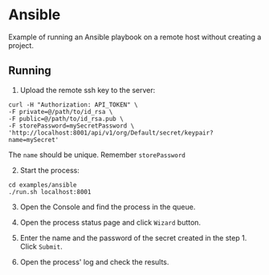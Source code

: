 # Ansible

Example of running an Ansible playbook on a remote host without creating a project.

## Running

1. Upload the remote ssh key to the server:
```
curl -H "Authorization: API_TOKEN" \
-F private=@/path/to/id_rsa \
-F public=@/path/to/id_rsa.pub \
-F storePassword=mySecretPassword \
'http://localhost:8001/api/v1/org/Default/secret/keypair?name=mySecret'
```

The `name` should be unique. Remember `storePassword`

2. Start the process:

```
cd examples/ansible
./run.sh localhost:8001
```

3. Open the Console and find the process in the queue.

4. Open the process status page and click `Wizard` button.

5. Enter the name and the password of the secret created in the step 1. Click `Submit`.

6. Open the process' log and check the results.
